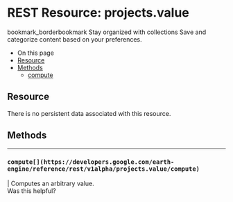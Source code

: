  
#  REST Resource: projects.value 
bookmark_borderbookmark Stay organized with collections  Save and categorize content based on your preferences.
  * On this page
  * [Resource](https://developers.google.com/earth-engine/reference/rest/v1alpha/projects.value#resource)
  * [Methods](https://developers.google.com/earth-engine/reference/rest/v1alpha/projects.value#methods)
    * [compute](https://developers.google.com/earth-engine/reference/rest/v1alpha/projects.value#compute)


## Resource
There is no persistent data associated with this resource.
## Methods  
---  
### `compute[](https://developers.google.com/earth-engine/reference/rest/v1alpha/projects.value/compute)`
|  Computes an arbitrary value.  
Was this helpful?
